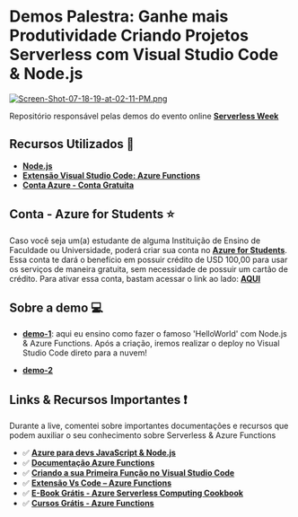 # Demos Palestra: Ganhe mais Produtividade Criando Projetos Serverless com Visual Studio Code & Node.js

[![Screen-Shot-07-18-19-at-02-11-PM.png](https://i.postimg.cc/bN6KTwdL/Screen-Shot-07-18-19-at-02-11-PM.png)](https://postimg.cc/gnZScdV6)

Repositório responsável pelas demos do evento online **[Serverless Week](https://slsweek.netlify.com/)**

## Recursos Utilizados 🚀

- **[Node.js](https://nodejs.org/en/)**
- **[Extensão Visual Studio Code: Azure Functions](https://marketplace.visualstudio.com/items?itemName=ms-azuretools.vscode-azurefunctions&WT.mc_id=serverlessweek-github-gllemos)**
- **[Conta Azure - Conta Gratuita](https://azure.microsoft.com/free/?WT.mc_id=serverlessweek-github-gllemos)**

## Conta - Azure for Students ⭐️

Caso você seja um(a) estudante de alguma Instituição de Ensino de Faculdade ou Universidade, poderá criar sua conta no **[Azure for Students](https://azure.microsoft.com/pt-br/free/students/?WT.mc_id=serverlessweek-github-gllemos)**. Essa conta te dará o benefício em possuir crédito de USD 100,00 para usar os serviços de maneira gratuita, sem necessidade de possuir um cartão de crédito. Para ativar essa conta, bastam acessar o link ao lado: **[AQUI](https://azure.microsoft.com/pt-br/free/students/?WT.mc_id=serverlessweek-github-gllemos)**

## Sobre a demo 💻

- **[demo-1](demo-1/demo-1.md)**: aqui eu ensino como fazer o famoso 'HelloWorld' com Node.js & Azure Functions. Após a criação, iremos realizar o deploy no Visual Studio Code direto para a nuvem!

- **[demo-2]()**

## Links & Recursos Importantes ❗️

Durante a live, comentei sobre importantes documentações e recursos que podem auxiliar o seu conhecimento sobre Serverless & Azure Functions

- ✅ **[Azure para devs JavaScript & Node.js](https://docs.microsoft.com/pt-br/javascript/azure/?WT.mc_id=serverlessweek-github-gllemos&view=azure-node-latest)**
- ✅ **[Documentação Azure Functions](https://docs.microsoft.com/pt-br/azure/azure-functions/?WT.mc_id=serverlessweek-github-gllemos)**
- ✅ **[Criando a sua Primeira Função no Visual Studio Code](https://docs.microsoft.com/pt-br/azure/azure-functions/functions-create-first-function-vs-code?WT.mc_id=serverlessweek-github-gllemos)**
- ✅ **[Extensão Vs Code – Azure Functions](https://marketplace.visualstudio.com/items?itemName=ms-azuretools.vscode-azurefunctions&WT.mc_id=serverlessweek-github-gllemos)**
- ✅ **[E-Book Grátis - Azure Serverless Computing Cookbook](https://azure.microsoft.com/pt-br/resources/azure-serverless-computing-cookbook/?WT.mc_id=serverlessweek-github-gllemos)**
- ✅ **[Cursos Grátis - Azure Functions](https://docs.microsoft.com/pt-br/learn/paths/create-serverless-applications/?WT.mc_id=serverlessweek-github-gllemos)**
